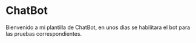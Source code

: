# ChatBot
<script src="https://cdn.botpress.cloud/webchat/v2.3/inject.js"></script>
<script src="https://files.bpcontent.cloud/2025/04/15/19/20250415194134-IP4AV0F4.js"></script>
Bienvenido a mi plantilla de ChatBot, en unos dias se habilitara el bot para las pruebas correspondientes.
